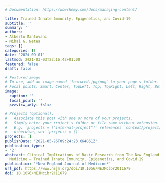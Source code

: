 ```yaml
---
# Documentation: https://wowchemy.com/docs/managing-content/

title: Trained Innate Immunity, Epigenetics, and Covid-19
subtitle: ''
summary: ''
authors:
- Alberto Mantovani
- Mihai G. Netea
tags: []
categories: []
date: '2020-09-01'
lastmod: 2021-03-03T22:16:42+01:00
featured: false
draft: false

# Featured image
# To use, add an image named `featured.jpg/png` to your page's folder.
# Focal points: Smart, Center, TopLeft, Top, TopRight, Left, Right, BottomLeft, Bottom, BottomRight.
image:
  caption: ''
  focal_point: ''
  preview_only: false

# Projects (optional).
#   Associate this post with one or more of your projects.
#   Simply enter your project's folder or file name without extension.
#   E.g. `projects = ["internal-project"]` references `content/project/deep-learning/index.md`.
#   Otherwise, set `projects = []`.
projects: []
publishDate: '2021-05-26T09:24:23.064861Z'
publication_types:
- '2'
abstract: Clinical Implications of Basic Research from The New England Journal of
  Medicine — Trained Innate Immunity, Epigenetics, and Covid-19
publication: '*New England Journal of Medicine*'
url_pdf: https://www.nejm.org/doi/10.1056/NEJMcibr2011679
doi: 10.1056/NEJMcibr2011679
---
```

